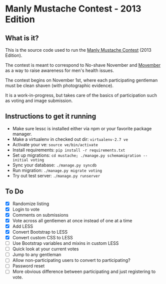 Manly Mustache Contest - 2013 Edition
=====================================
What is it?
-----------
This is the source code used to run the [Manly Mustache Contest](http://mustache.chryso.net) (2013 Edition).

The contest is meant to correspond to No-shave November and [Movember](http://us.movember.com) as a way to raise awareness for men's health issues.

The contest begins on November 1st, where each participating gentleman must be clean shaven (with photographic evidence).

It is a work-in-progress, but takes care of the basics of participation such as voting and image submission.

Instructions to get it running
------------------------------
* Make sure lessc is installed either via npm or your favorite package manager.
* Make a virtualenv in checked out dir: ```virtualenv-2.7 ve```
* Activate your ve: ```source ve/bin/activate```
* Install requirements: ```pip install -r requirements.txt```
* Set up migrations: ```cd mustache; ./manage.py schemamigration --initial voting```
* Sync your database: ```./manage.py syncdb```
* Run migration: ```./manage.py migrate voting```
* Try out test server: ```./manage.py runserver```

To Do
-----
* [x] Randomize listing
* [x] Login to vote
* [x] Comments on submissions
* [x] Vote across all gentlemen at once instead of one at a time
* [x] Add LESS
* [x] Convert Bootstrap to LESS
* [x] Convert custom CSS to LESS
* [ ] Use Bootstrap variables and mixins in custom LESS
* [ ] Quick look at your current votes
* [ ] Jump to any gentleman
* [ ] Allow non-participating users to convert to participating?
* [ ] Password reset
* [ ] More obvious difference between participating and just registering to vote.
